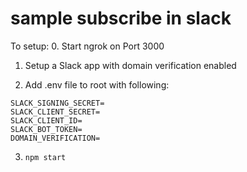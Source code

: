 # sample subscribe in slack

To setup:
0. Start ngrok on Port 3000 
1. Setup a Slack app with domain verification enabled

2. Add .env file to root with following:
```
SLACK_SIGNING_SECRET=
SLACK_CLIENT_SECRET=
SLACK_CLIENT_ID=
SLACK_BOT_TOKEN=
DOMAIN_VERIFICATION=
```

3. `npm start`